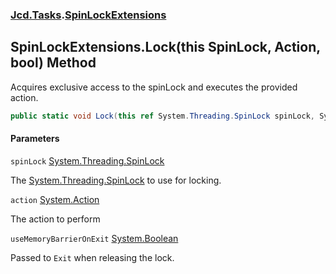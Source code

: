 ### [Jcd.Tasks](Jcd.Tasks.md 'Jcd.Tasks').[SpinLockExtensions](Jcd.Tasks.SpinLockExtensions.md 'Jcd.Tasks.SpinLockExtensions')

## SpinLockExtensions.Lock(this SpinLock, Action, bool) Method

Acquires exclusive access to the spinLock and executes the provided action.

```csharp
public static void Lock(this ref System.Threading.SpinLock spinLock, System.Action action, bool useMemoryBarrierOnExit=false);
```
#### Parameters

<a name='Jcd.Tasks.SpinLockExtensions.Lock(thisSystem.Threading.SpinLock,System.Action,bool).spinLock'></a>

`spinLock` [System.Threading.SpinLock](https://docs.microsoft.com/en-us/dotnet/api/System.Threading.SpinLock 'System.Threading.SpinLock')

The [System.Threading.SpinLock](https://docs.microsoft.com/en-us/dotnet/api/System.Threading.SpinLock 'System.Threading.SpinLock') to use for locking.

<a name='Jcd.Tasks.SpinLockExtensions.Lock(thisSystem.Threading.SpinLock,System.Action,bool).action'></a>

`action` [System.Action](https://docs.microsoft.com/en-us/dotnet/api/System.Action 'System.Action')

The action to perform

<a name='Jcd.Tasks.SpinLockExtensions.Lock(thisSystem.Threading.SpinLock,System.Action,bool).useMemoryBarrierOnExit'></a>

`useMemoryBarrierOnExit` [System.Boolean](https://docs.microsoft.com/en-us/dotnet/api/System.Boolean 'System.Boolean')

Passed to `Exit` when releasing the lock.